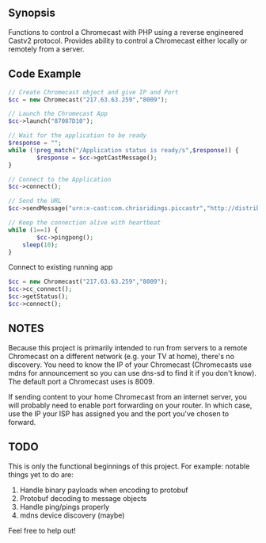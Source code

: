 ## Synopsis

Functions to control a Chromecast with PHP using a reverse engineered Castv2 protocol. Provides ability to control a Chromecast either locally or remotely from a server.

## Code Example

```php
// Create Chromecast object and give IP and Port
$cc = new Chromecast("217.63.63.259","8009");

// Launch the Chromecast App
$cc->launch("87087D10");

// Wait for the application to be ready
$response = "";
while (!preg_match("/Application status is ready/s",$response)) {
        $response = $cc->getCastMessage();
}

// Connect to the Application
$cc->connect();

// Send the URL
$cc->sendMessage("urn:x-cast:com.chrisridings.piccastr","http://distribution.bbb3d.renderfarming.net/video/mp4/bbb_sunflower_1080p_30fps_normal.mp4");

// Keep the connection alive with heartbeat
while (1==1) {
        $cc->pingpong();
	sleep(10);
}
```

Connect to existing running app

```php
$cc = new Chromecast("217.63.63.259","8009");
$cc->cc_connect();
$cc->getStatus();
$cc->connect();
```

## NOTES

Because this project is primarily intended to run from servers to a remote Chromecast on a different network (e.g. your TV at home), there's no discovery. You need to know the IP of your Chromecast (Chromecasts use mdns for announcement so you can use dns-sd to find it if you don't know). The default port a Chromecast uses is 8009.

If sending content to your home Chromecast from an internet server, you will probably need to enable port forwarding on your router. In which case, use the IP your ISP has assigned you and the port you've chosen to forward.

## TODO

This is only the functional beginnings of this project. For example: notable things yet to do are:

1. Handle binary payloads when encoding to protobuf
2. Protobuf decoding to message objects
3. Handle ping/pings properly
4. mdns device discovery (maybe)

Feel free to help out!
